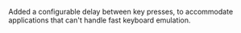 Added a configurable delay between key presses, to accommodate applications that can't handle fast keyboard emulation.
